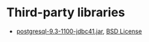 Third-party libraries
======

* [postgresql-9.3-1100-jdbc41.jar](https://jdbc.postgresql.org/), [BSD License](https://jdbc.postgresql.org/about/license.html)
